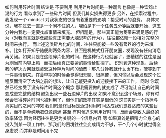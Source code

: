 如何利用碎片时间
结论是 不要利用 利用碎片时间是一种谎言 他像是一种饮鸩止渴的行为 看似拿到了一些碎片时间 但我们其实损失得更多
另外，在探索过程中，我发现一个 mindset 对我状态的恢复有着重要的影响：接受时间的浪费。
具体来说，我在过去一直是一个闲不住的人，哪怕是下一个任务五分钟后就要开始，这五分钟内我也一定要找点事情来填充。
但问题是，那些真正能为我带来满足感的行为（对我而言就是做那些真正需要大脑思考的行为），往往都依赖一段相对完整的时间来执行。
而上述这类碎片化的时间，往往只能被一些没有营养的行为来填补。比如打开知乎随便刷两条内容，甚至是机械式打开朋友圈，发现没有任何消息再关闭。如果只是在这段碎片化的时间，做这种行为也就罢了，更糟糕的往往是因为刷当前内容上瘾，而把后续真正要紧的事情给耽搁了。
识别到这种现象，后续我的解决方案就是接受这种碎片时间的浪费：那几分钟我就什么也不做，硬等到下一件事情到来。在最早期的时候会觉得很无聊、很痛苦，但习惯以后会发现这个过程反而清空了大脑之前的想法，让自己能更投入的迎接接下来的工作。
同时 你既然已经接受了没有碎片时间这个概念 那我需要做的就变成了 尽可能让自己的时间变成更完整的结构 避免出现一些石边碎片的出现 如果不意识到这个场景，你有时候会觉得碎片时间也被利用了，但他们的效率其实是很低的 这其实是一个指标与真实目的之间的冲突 我们的最终目标是通过利用时间达成我们想要达成的某些目的，而不是单纯地把资源跑满 甚至 有时候追求利用好时间，反而会导致人最终的效率降低 因为经历往往是更为关键的一个信息内容 嗯 如果真的是把精力全身心的投入到某一项工作中，那我们的困境往往会变成精力不够，干个几个小时就觉得全身虚脱 而并非是时间用不完